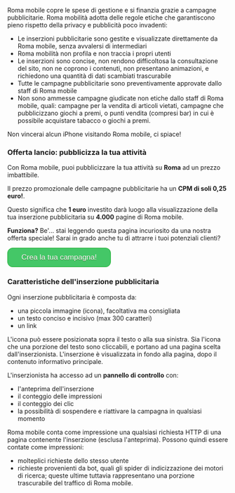 Roma mobile copre le spese di gestione e si finanzia grazie a campagne pubblicitarie. Roma mobilità adotta delle regole etiche che garantiscono pieno rispetto della privacy e pubblicità poco invadenti:

- Le inserzioni pubblicitarie sono gestite e visualizzate direttamente da Roma mobile, senza avvalersi di intermediari
- Roma mobilità non profila e non traccia i propri utenti
- Le inserzioni sono concise, non rendono difficoltosa la consultazione del sito, non ne coprono i contenuti, non presentano animazioni, e richiedono una quantità di dati scambiati trascurabile
- Tutte le campagne pubblicitarie sono preventivamente approvate dallo staff di Roma mobile
- Non sono ammesse campagne giudicate non etiche dallo staff di Roma mobile, quali: campagne per la vendita di articoli vietati, campagne che pubblicizzano giochi a premi, o punti vendita (compresi bar) in cui è possibile acquistare tabacco o giochi a premi.

Non vincerai alcun iPhone visitando Roma mobile, ci spiace!

<h3 class="vskip">Offerta lancio: pubblicizza la tua attività</h3>

Con Roma mobile, puoi pubblicizzare la tua attività su __Roma__ ad un prezzo imbattibile.

Il prezzo promozionale delle campagne pubblicitarie ha un __CPM di soli 0,25 euro!__.

Questo significa che __1 euro__ investito darà luogo alla visualizzazione della tua inserzione pubblicitaria su __4.000__ pagine di Roma mobile.

__Funziona?__ Be'... stai leggendo questa pagina incuriosito da una nostra offerta speciale! Sarai in grado anche tu di attrarre i tuoi potenziali clienti?

<style>
.myButton {
	background-color:#44c767;
	border-radius:12px;
	border:1px solid #18ab29;
	display:inline-block;
	cursor:pointer;
	color:#ffffff;
	font-family:Arial;
	font-size:17px;
	padding:11px 31px;
	text-decoration:none;
	text-shadow:0px 1px 0px #2f6627;
}
.myButton:hover {
	background-color:#5cbf2a;
}
.myButton:active {
	position:relative;
	top:1px;
}
</style>
<a href="/pages/pubblicita_skeed" class="myButton">Crea la tua campagna!</a>



<h3 class="vskip">Caratteristiche dell'inserzione pubblicitaria</h3>

Ogni inserzione pubblicitaria è composta da:

- una piccola immagine (icona), facoltativa ma consigliata
- un testo conciso e incisivo (max 300 caratteri)
- un link

L'icona può essere posizionata sopra il testo o alla sua sinistra. Sia l'icona che una porzione del testo sono cliccabili, e portano ad una pagina scelta dall'inserzionista. L'inserzione è visualizzata in fondo alla pagina, dopo il contenuto informativo principale.

L'inserzionista ha accesso ad un __pannello di controllo__ con:

- l'anteprima dell'inserzione
- il conteggio delle impressioni
- il conteggio dei clic
- la possibilità di sospendere e riattivare la campagna in qualsiasi momento

Roma mobile conta come impressione una qualsiasi richiesta HTTP di una pagina contenente l'inserzione (esclusa l'anteprima). Possono quindi essere contate come impressioni:

- molteplici richieste dello stesso utente
- richieste provenienti da bot, quali gli spider di indicizzazione dei motori di ricerca; queste ultime tuttavia rappresentano una porzione trascurabile del traffico di Roma mobile.

